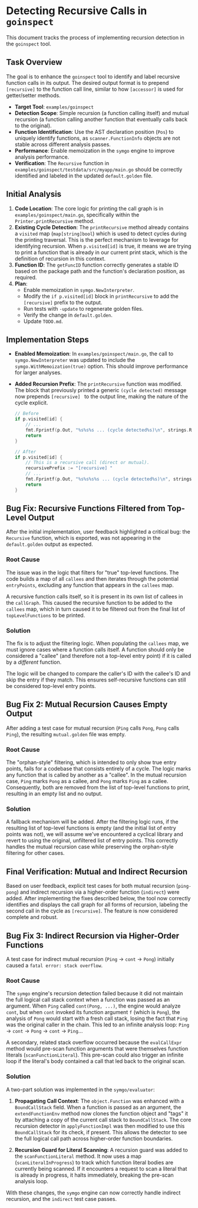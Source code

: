 # Detecting Recursive Calls in `goinspect`

This document tracks the process of implementing recursion detection in the `goinspect` tool.

## Task Overview

The goal is to enhance the `goinspect` tool to identify and label recursive function calls in its output. The desired output format is to prepend `[recursive]` to the function call line, similar to how `[accessor]` is used for getter/setter methods.

- **Target Tool**: `examples/goinspect`
- **Detection Scope**: Simple recursion (a function calling itself) and mutual recursion (a function calling another function that eventually calls back to the original).
- **Function Identification**: Use the AST declaration position (`Pos`) to uniquely identify functions, as `scanner.FunctionInfo` objects are not stable across different analysis passes.
- **Performance**: Enable memoization in the `symgo` engine to improve analysis performance.
- **Verification**: The `Recursive` function in `examples/goinspect/testdata/src/myapp/main.go` should be correctly identified and labeled in the updated `default.golden` file.

## Initial Analysis

1.  **Code Location**: The core logic for printing the call graph is in `examples/goinspect/main.go`, specifically within the `Printer.printRecursive` method.
2.  **Existing Cycle Detection**: The `printRecursive` method already contains a `visited` map (`map[string]bool`) which is used to detect cycles during the printing traversal. This is the perfect mechanism to leverage for identifying recursion. When `p.visited[id]` is true, it means we are trying to print a function that is already in our current print stack, which is the definition of recursion in this context.
3.  **Function ID**: The `getFuncID` function correctly generates a stable ID based on the package path and the function's declaration position, as required.
4.  **Plan**:
    - Enable memoization in `symgo.NewInterpreter`.
    - Modify the `if p.visited[id]` block in `printRecursive` to add the `[recursive]` prefix to the output.
    - Run tests with `-update` to regenerate golden files.
    - Verify the change in `default.golden`.
    - Update `TODO.md`.

## Implementation Steps

- **Enabled Memoization**: In `examples/goinspect/main.go`, the call to `symgo.NewInterpreter` was updated to include the `symgo.WithMemoization(true)` option. This should improve performance for larger analyses.

- **Added Recursion Prefix**: The `printRecursive` function was modified. The block that previously printed a generic `(cycle detected)` message now prepends `[recursive] ` to the output line, making the nature of the cycle explicit.

  ```go
  // Before
  if p.visited[id] {
      // ...
      fmt.Fprintf(p.Out, "%s%s%s ... (cycle detected%s)\n", strings.Repeat("  ", indent), accessorPrefix, formatted, cycleRef)
      return
  }

  // After
  if p.visited[id] {
      // This is a recursive call (direct or mutual).
      recursivePrefix := "[recursive] "
      // ...
      fmt.Fprintf(p.Out, "%s%s%s%s ... (cycle detected%s)\n", strings.Repeat("  ", indent), recursivePrefix, accessorPrefix, formatted, cycleRef)
      return
  }
  ```

## Bug Fix: Recursive Functions Filtered from Top-Level Output

After the initial implementation, user feedback highlighted a critical bug: the `Recursive` function, which is exported, was not appearing in the `default.golden` output as expected.

### Root Cause

The issue was in the logic that filters for "true" top-level functions. The code builds a map of all `callees` and then iterates through the potential `entryPoints`, excluding any function that appears in the `callees` map.

A recursive function calls itself, so it is present in its own list of callees in the `callGraph`. This caused the recursive function to be added to the `callees` map, which in turn caused it to be filtered out from the final list of `topLevelFunctions` to be printed.

### Solution

The fix is to adjust the filtering logic. When populating the `callees` map, we must ignore cases where a function calls itself. A function should only be considered a "callee" (and therefore not a top-level entry point) if it is called by a *different* function.

The logic will be changed to compare the caller's ID with the callee's ID and skip the entry if they match. This ensures self-recursive functions can still be considered top-level entry points.

## Bug Fix 2: Mutual Recursion Causes Empty Output

After adding a test case for mutual recursion (`Ping` calls `Pong`, `Pong` calls `Ping`), the resulting `mutual.golden` file was empty.

### Root Cause

The "orphan-style" filtering, which is intended to only show true entry points, fails for a codebase that consists entirely of a cycle. The logic marks any function that is called by another as a "callee". In the mutual recursion case, `Ping` marks `Pong` as a callee, and `Pong` marks `Ping` as a callee. Consequently, both are removed from the list of top-level functions to print, resulting in an empty list and no output.

### Solution

A fallback mechanism will be added. After the filtering logic runs, if the resulting list of top-level functions is empty (and the initial list of entry points was not), we will assume we've encountered a cyclical library and revert to using the original, unfiltered list of entry points. This correctly handles the mutual recursion case while preserving the orphan-style filtering for other cases.

## Final Verification: Mutual and Indirect Recursion

Based on user feedback, explicit test cases for both mutual recursion (`ping-pong`) and indirect recursion via a higher-order function (`indirect`) were added. After implementing the fixes described below, the tool now correctly identifies and displays the call graph for all forms of recursion, labeling the second call in the cycle as `[recursive]`. The feature is now considered complete and robust.

## Bug Fix 3: Indirect Recursion via Higher-Order Functions

A test case for indirect mutual recursion (`Ping` -> `cont` -> `Pong`) initially caused a `fatal error: stack overflow`.

### Root Cause

The `symgo` engine's recursion detection failed because it did not maintain the full logical call stack context when a function was passed as an argument. When `Ping` called `cont(Pong, ...)`, the engine would analyze `cont`, but when `cont` invoked its function argument `f` (which is `Pong`), the analysis of `Pong` would start with a fresh call stack, losing the fact that `Ping` was the original caller in the chain. This led to an infinite analysis loop: `Ping` -> `cont` -> `Pong` -> `cont` -> `Ping`...

A secondary, related stack overflow occurred because the `evalCallExpr` method would pre-scan function arguments that were themselves function literals (`scanFunctionLiteral`). This pre-scan could also trigger an infinite loop if the literal's body contained a call that led back to the original scan.

### Solution

A two-part solution was implemented in the `symgo/evaluator`:

1.  **Propagating Call Context**: The `object.Function` was enhanced with a `BoundCallStack` field. When a function is passed as an argument, the `extendFunctionEnv` method now clones the function object and "tags" it by attaching a copy of the current call stack to `BoundCallStack`. The core recursion detector in `applyFunctionImpl` was then modified to use this `BoundCallStack` for its check, if present. This allows the detector to see the full logical call path across higher-order function boundaries.

2.  **Recursion Guard for Literal Scanning**: A recursion guard was added to the `scanFunctionLiteral` method. It now uses a map (`scanLiteralInProgress`) to track which function literal bodies are currently being scanned. If it encounters a request to scan a literal that is already in progress, it halts immediately, breaking the pre-scan analysis loop.

With these changes, the `symgo` engine can now correctly handle indirect recursion, and the `indirect` test case passes.